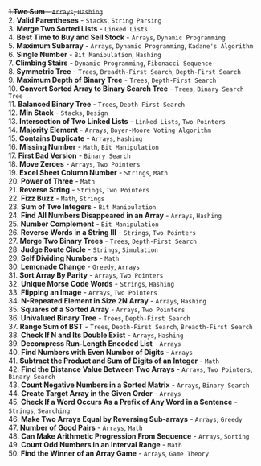 <s>1.**Two Sum** - `Arrays`, `Hashing` </s><br>
2. **Valid Parentheses** - `Stacks`, `String Parsing`<br>
3. **Merge Two Sorted Lists** - `Linked Lists`<br>
4. **Best Time to Buy and Sell Stock** - `Arrays`, `Dynamic Programming`<br>
5. **Maximum Subarray** - `Arrays`, `Dynamic Programming`, `Kadane's Algorithm` <br>
6. **Single Number** - `Bit Manipulation`, `Hashing` <br>
7. **Climbing Stairs** - `Dynamic Programming`, `Fibonacci Sequence` <br>
8. **Symmetric Tree** - `Trees`, `Breadth-First Search`, `Depth-First Search`<br>
9. **Maximum Depth of Binary Tree** - `Trees`, `Depth-First Search` <br>
10. **Convert Sorted Array to Binary Search Tree** - `Trees`, `Binary Search Tree` <br>
11. **Balanced Binary Tree** - `Trees`, `Depth-First Search` <br>
12. **Min Stack** - `Stacks`, `Design` <br>
13. **Intersection of Two Linked Lists** - `Linked Lists`, `Two Pointers` <br>
14. **Majority Element** - `Arrays`, `Boyer-Moore Voting Algorithm` <br>
15. **Contains Duplicate** - `Arrays`, `Hashing` <br>
16. **Missing Number** - `Math`, `Bit Manipulation` <br>
17. **First Bad Version** - `Binary Search` <br>
18. **Move Zeroes** - `Arrays`, `Two Pointers` <br>
19. **Excel Sheet Column Number** - `Strings`, `Math`<br>
20. **Power of Three** - `Math`<br>
21. **Reverse String** - `Strings`, `Two Pointers` <br>
22. **Fizz Buzz** - `Math`, `Strings` <br>
23. **Sum of Two Integers** - `Bit Manipulation` <br>
24. **Find All Numbers Disappeared in an Array** - `Arrays`, `Hashing` <br>
25. **Number Complement** - `Bit Manipulation` <br>
26. **Reverse Words in a String III** - `Strings`, `Two Pointers` <br>
27. **Merge Two Binary Trees** - `Trees`, `Depth-First Search` <br>
28. **Judge Route Circle** - `Strings`, `Simulation` <br>
29. **Self Dividing Numbers** - `Math` <br>
30. **Lemonade Change** - `Greedy`, `Arrays` <br>
31. **Sort Array By Parity** - `Arrays`, `Two Pointers` <br>
32. **Unique Morse Code Words** - `Strings`, `Hashing` <br>
33. **Flipping an Image** - `Arrays`, `Two Pointers` <br>
34. **N-Repeated Element in Size 2N Array** - `Arrays`, `Hashing` <br>
35. **Squares of a Sorted Array** - `Arrays`, `Two Pointers` <br>
36. **Univalued Binary Tree** - `Trees`, `Depth-First Search` <br>
37. **Range Sum of BST** - `Trees`, `Depth-First Search`, `Breadth-First Search` <br>
38. **Check If N and Its Double Exist** - `Arrays`, `Hashing` <br>
39. **Decompress Run-Length Encoded List** - `Arrays` <br>
40. **Find Numbers with Even Number of Digits** - `Arrays` <br>
41. **Subtract the Product and Sum of Digits of an Integer** - `Math` <br>
42. **Find the Distance Value Between Two Arrays** - `Arrays`, `Two Pointers`, `Binary Search` <br>
43. **Count Negative Numbers in a Sorted Matrix** - `Arrays`, `Binary Search` <br>
44. **Create Target Array in the Given Order** - `Arrays` <br>
45. **Check If a Word Occurs As a Prefix of Any Word in a Sentence** - `Strings`, `Searching` <br>
46. **Make Two Arrays Equal by Reversing Sub-arrays** - `Arrays`, `Greedy` <br>
47. **Number of Good Pairs** - `Arrays`, `Math` <br>
48. **Can Make Arithmetic Progression From Sequence** - `Arrays`, `Sorting` <br>
49. **Count Odd Numbers in an Interval Range** - `Math` <br>
50. **Find the Winner of an Array Game** - `Arrays`, `Game Theory` <br>
